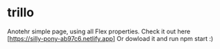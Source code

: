 # trillo
Anotehr simple page, using all Flex properties.
Check it out here [https://silly-pony-ab97c6.netlify.app]
Or dowload it and run npm start :) 
